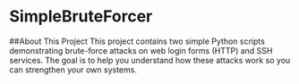 # SimpleBruteForcer

##About This Project
This project contains two simple Python scripts demonstrating brute-force attacks on web login forms (HTTP) and SSH services. The goal is to help you understand how these attacks work so you can strengthen your own systems.
